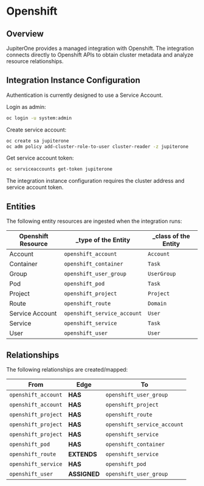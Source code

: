 # Openshift

## Overview

JupiterOne provides a managed integration with Openshift. The integration
connects directly to Openshift APIs to obtain cluster metadata and analyze
resource relationships.

## Integration Instance Configuration

Authentication is currently designed to use a Service Account.

Login as admin:

```bash
oc login -u system:admin
```

Create service account:

```bash
oc create sa jupiterone
oc adm policy add-cluster-role-to-user cluster-reader -z jupiterone
```

Get service account token:

```bash
oc serviceaccounts get-token jupiterone
```

The integration instance configuration requires the cluster address and service
account token.

## Entities

The following entity resources are ingested when the integration runs:

| Openshift Resource | \_type of the Entity        | \_class of the Entity |
| ------------------ | --------------------------- | --------------------- |
| Account            | `openshift_account`         | `Account`             |
| Container          | `openshift_container`       | `Task`                |
| Group              | `openshift_user_group`      | `UserGroup`           |
| Pod                | `openshift_pod`             | `Task`                |
| Project            | `openshift_project`         | `Project`             |
| Route              | `openshift_route`           | `Domain`              |
| Service Account    | `openshift_service_account` | `User`                |
| Service            | `openshift_service`         | `Task`                |
| User               | `openshift_user`            | `User`                |

## Relationships

The following relationships are created/mapped:

| From                | Edge         | To                          |
| ------------------- | ------------ | --------------------------- |
| `openshift_account` | **HAS**      | `openshift_user_group`      |
| `openshift_account` | **HAS**      | `openshift_project`         |
| `openshift_project` | **HAS**      | `openshift_route`           |
| `openshift_project` | **HAS**      | `openshift_service_account` |
| `openshift_project` | **HAS**      | `openshift_service`         |
| `openshift_pod`     | **HAS**      | `openshift_container`       |
| `openshift_route`   | **EXTENDS**  | `openshift_service`         |
| `openshift_service` | **HAS**      | `openshift_pod`             |
| `openshift_user`    | **ASSIGNED** | `openshift_user_group`      |
